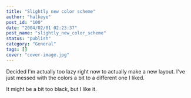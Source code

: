 ```yaml
---
title: "Slightly new color scheme"
author: "halkeye"
post_id: "100"
date: "2004/02/01 02:23:37"
post_name: "slightly_new_color_scheme"
status: "publish"
category: "General"
tags: []
cover: "cover-image.jpg"
---
```


Decided I'm actually too lazy right now to actually make a new layout. I've just messed with the colors a bit to a different one I liked.

It might be a bit too black, but I like it.
